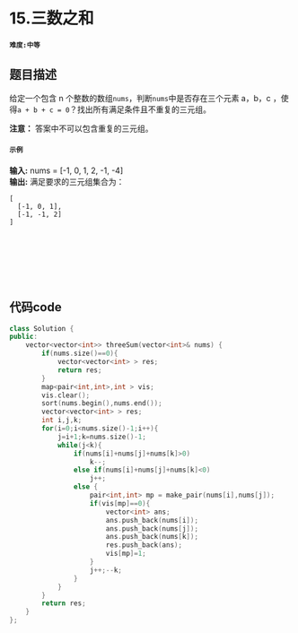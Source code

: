 # 15.三数之和
#### `难度:中等`
## 题目描述
给定一个包含 n 个整数的数组`nums`，判断`nums`中是否存在三个元素 a，b，c ，使得`a + b + c = 0`？找出所有满足条件且不重复的三元组。

**注意：** 答案中不可以包含重复的三元组。

#### `示例`
**输入:** nums = [-1, 0, 1, 2, -1, -4]   
**输出:** 满足要求的三元组集合为：  
```
[
  [-1, 0, 1],
  [-1, -1, 2]
]
```
<br>

<br>
<br>
<br>
<br>


## 代码code
```C++
class Solution {
public:
    vector<vector<int>> threeSum(vector<int>& nums) {
        if(nums.size()==0){
            vector<vector<int> > res;
            return res;
        }
        map<pair<int,int>,int > vis;
        vis.clear();
        sort(nums.begin(),nums.end());
        vector<vector<int> > res;
        int i,j,k;
        for(i=0;i<nums.size()-1;i++){
            j=i+1;k=nums.size()-1;
            while(j<k){
                if(nums[i]+nums[j]+nums[k]>0)
                    k--;
                else if(nums[i]+nums[j]+nums[k]<0)
                    j++;
                else {
                    pair<int,int> mp = make_pair(nums[i],nums[j]);
                    if(vis[mp]==0){
                        vector<int> ans;
                        ans.push_back(nums[i]);
                        ans.push_back(nums[j]);
                        ans.push_back(nums[k]);
                        res.push_back(ans);
                        vis[mp]=1;
                    }
                    j++;--k;
                }
            }
        }
        return res;
    }
};
```
